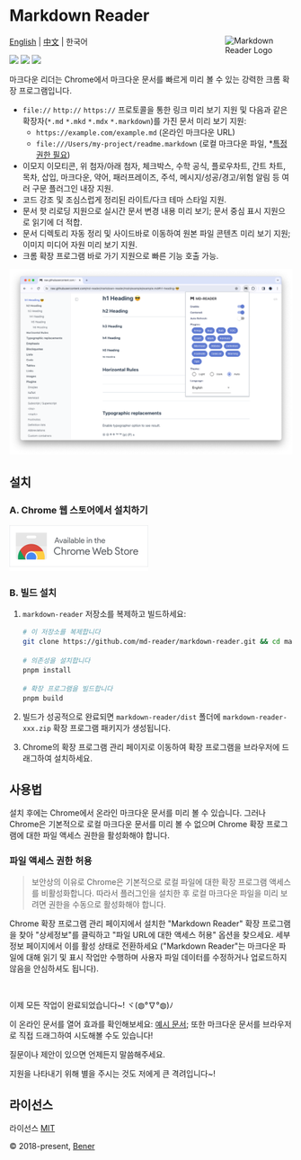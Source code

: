 # Markdown Reader

<a href="https://md-reader.github.io/" target="_blank">
  <picture>
    <source media="(prefers-color-scheme: light)" srcset="https://raw.githubusercontent.com/md-reader/markdown-reader/main/src/images/logo.svg">
    <source media="(prefers-color-scheme: dark)" srcset="https://raw.githubusercontent.com/md-reader/markdown-reader/main/src/images/logo-light.svg">
    <img alt="Markdown Reader Logo" src="https://raw.githubusercontent.com/md-reader/markdown-reader/main/src//images/logo-stroke.svg" align="right" width="120">
  </picture>
</a>

[English](./README.md) | [中文](./README-cn.md) | 한국어

[![](https://badgen.net/chrome-web-store/v/medapdbncneneejhbgcjceippjlfkmkg?icon=chrome&color=607cd2)](https://chromewebstore.google.com/detail/md-reader/medapdbncneneejhbgcjceippjlfkmkg) [![](https://badgen.net/chrome-web-store/stars/medapdbncneneejhbgcjceippjlfkmkg?icon=chrome&color=607cd2)](https://chromewebstore.google.com/detail/md-reader/medapdbncneneejhbgcjceippjlfkmkg) [![](https://badgen.net/chrome-web-store/users/medapdbncneneejhbgcjceippjlfkmkg?icon=chrome&color=607cd2)](https://chromewebstore.google.com/detail/md-reader/medapdbncneneejhbgcjceippjlfkmkg)

마크다운 리더는 Chrome에서 마크다운 문서를 빠르게 미리 볼 수 있는 강력한 크롬 확장 프로그램입니다.

- `file://` `http://` `https://` 프로토콜을 통한 링크 미리 보기 지원 및 다음과 같은 확장자(`*.md` `*.mkd` `*.mdx` `*.markdown`)를 가진 문서 미리 보기 지원:
  - `https://example.com/example.md` (온라인 마크다운 URL)
  - `file:///Users/my-project/readme.markdown` (로컬 마크다운 파일, \*[특정 권한 필요](#파일-액세스-권한-허용))
- 이모지 이모티콘, 위 첨자/아래 첨자, 체크박스, 수학 공식, 플로우차트, 간트 차트, 목차, 삽입, 마크다운, 약어, 패러프레이즈, 주석, 메시지/성공/경고/위험 알림 등 여러 구문 플러그인 내장 지원.
- 코드 강조 및 조심스럽게 정리된 라이트/다크 테마 스타일 지원.
- 문서 핫 리로딩 지원으로 실시간 문서 변경 내용 미리 보기; 문서 중심 표시 지원으로 읽기에 더 적합.
- 문서 디렉토리 자동 정리 및 사이드바로 이동하여 원본 파일 콘텐츠 미리 보기 지원; 이미지 미디어 자원 미리 보기 지원.
- 크롬 확장 프로그램 바로 가기 지원으로 빠른 기능 호출 가능.

![banner](./example/example-1.png)

## 설치

### A. Chrome 웹 스토어에서 설치하기

<a href="https://chromewebstore.google.com/detail/md-reader/medapdbncneneejhbgcjceippjlfkmkg" target="_blank"><img src="./src/images/chrome-web-store.svg" alt="Chrome Web Store" style="width:247px"/></a>

### B. 빌드 설치

1. `markdown-reader` 저장소를 복제하고 빌드하세요:

   ```bash
   # 이 저장소를 복제합니다
   git clone https://github.com/md-reader/markdown-reader.git && cd markdown-reader

   # 의존성을 설치합니다
   pnpm install

   # 확장 프로그램을 빌드합니다
   pnpm build
   ```

2. 빌드가 성공적으로 완료되면 `markdown-reader/dist` 폴더에 `markdown-reader-xxx.zip` 확장 프로그램 패키지가 생성됩니다.

3. Chrome의 확장 프로그램 관리 페이지로 이동하여 확장 프로그램을 브라우저에 드래그하여 설치하세요.

## 사용법

설치 후에는 Chrome에서 온라인 마크다운 문서를 미리 볼 수 있습니다. 그러나 Chrome은 기본적으로 로컬 마크다운 문서를 미리 볼 수 없으며 Chrome 확장 프로그램에 대한 파일 액세스 권한을 활성화해야 합니다.

### 파일 액세스 권한 허용

> 보안상의 이유로 Chrome은 기본적으로 로컬 파일에 대한 확장 프로그램 액세스를 비활성화합니다. 따라서 플러그인을 설치한 후 로컬 마크다운 파일을 미리 보려면 권한을 수동으로 활성화해야 합니다.

Chrome 확장 프로그램 관리 페이지에서 설치한 "Markdown Reader" 확장 프로그램을 찾아 "상세정보"를 클릭하고 "파일 URL에 대한 액세스 허용" 옵션을 찾으세요. 세부 정보 페이지에서 이를 활성 상태로 전환하세요 ("Markdown Reader"는 마크다운 파일에 대해 읽기 및 표시 작업만 수행하며 사용자 파일 데이터를 수정하거나 업로드하지 않음을 안심하셔도 됩니다).

<br/>

이제 모든 작업이 완료되었습니다~! ヾ(◍°∇°◍)ﾉ

이 온라인 문서를 열어 효과를 확인해보세요: [예시 문서](https://raw.githubusercontent.com/md-reader/markdown-reader/main/example/example.md); 또한 마크다운 문서를 브라우저로 직접 드래그하여 시도해볼 수도 있습니다!

질문이나 제안이 있으면 언제든지 말씀해주세요.

지원을 나타내기 위해 별을 주시는 것도 저에게 큰 격려입니다~!

## 라이선스

라이선스 [MIT](https://github.com/md-reader/markdown-reader/blob/main/LICENSE)

© 2018-present, [Bener](https://github.com/Heroor)
